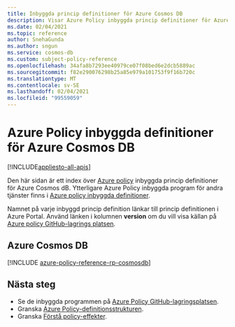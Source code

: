 ```yaml
---
title: Inbyggda princip definitioner för Azure Cosmos DB
description: Visar Azure Policy inbyggda princip definitioner för Azure Cosmos DB. Dessa inbyggda princip definitioner tillhandahåller vanliga metoder för att hantera dina Azure-resurser.
ms.date: 02/04/2021
ms.topic: reference
author: SnehaGunda
ms.author: sngun
ms.service: cosmos-db
ms.custom: subject-policy-reference
ms.openlocfilehash: 34afa8b7293ee40979ce07f08bed6e2dcb5889ac
ms.sourcegitcommit: f82e290076298b25a85e979a101753f9f16b720c
ms.translationtype: MT
ms.contentlocale: sv-SE
ms.lasthandoff: 02/04/2021
ms.locfileid: "99559059"
---
```

# <a name="azure-policy-built-in-definitions-for-azure-cosmos-db"></a>Azure Policy inbyggda definitioner för Azure Cosmos DB
[!INCLUDE[appliesto-all-apis](includes/appliesto-all-apis.md)]

Den här sidan är ett index över [Azure policy](../governance/policy/overview.md) inbyggda princip definitioner för Azure Cosmos dB. Ytterligare Azure Policy inbyggda program för andra tjänster finns i [Azure policy inbyggda definitioner](../governance/policy/samples/built-in-policies.md).

Namnet på varje inbyggd princip definition länkar till princip definitionen i Azure Portal. Använd länken i kolumnen **version** om du vill visa källan på [Azure policy GitHub-lagrings platsen](https://github.com/Azure/azure-policy).

## <a name="azure-cosmos-db"></a>Azure Cosmos DB

[!INCLUDE [azure-policy-reference-rp-cosmosdb](../../includes/policy/reference/byrp/microsoft.documentdb.md)]

## <a name="next-steps"></a>Nästa steg

- Se de inbyggda programmen på [Azure Policy GitHub-lagringsplatsen](https://github.com/Azure/azure-policy).
- Granska [Azure Policy-definitionsstrukturen](../governance/policy/concepts/definition-structure.md).
- Granska [Förstå policy-effekter](../governance/policy/concepts/effects.md).
